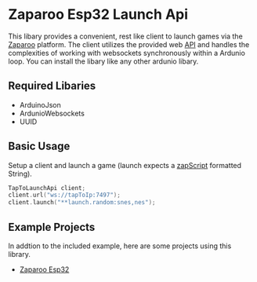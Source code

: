 # Zaparoo Esp32 Launch Api
This libary provides a convenient, rest like client to launch games via the [Zaparoo](https://tapto.wiki/Main_Page) platform. The client utilizes the provided web [API](https://tapto.wiki/API) and handles the complexities of working with websockets synchronously within a Ardunio loop. You can install the libary like any other ardunio libary.

## Required Libaries
* ArduinoJson
* ArdunioWebsockets
* UUID

## Basic Usage

Setup a client and launch a game (launch expects a [zapScript](https://wiki.zaparoo.org/ZapScript) formatted String).
```c++
TapToLaunchApi client;
client.url("ws://tapToIp:7497");
client.launch("**launch.random:snes,nes");
```
## Example Projects
In addtion to the included example, here are some projects using this library.
* [Zaparoo Esp32](https://github.com/ZaparooProject/zaparoo-esp32)
